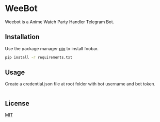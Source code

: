 # WeeBot

Weebot is a Anime Watch Party Handler Telegram Bot.

## Installation

Use the package manager [pip](https://pip.pypa.io/en/stable/) to install foobar.

```bash
pip install -r requirements.txt
```

## Usage

Create a credential.json file at root folder with bot username and bot token.

```python main.py
```

## License

[MIT](https://choosealicense.com/licenses/mit/)